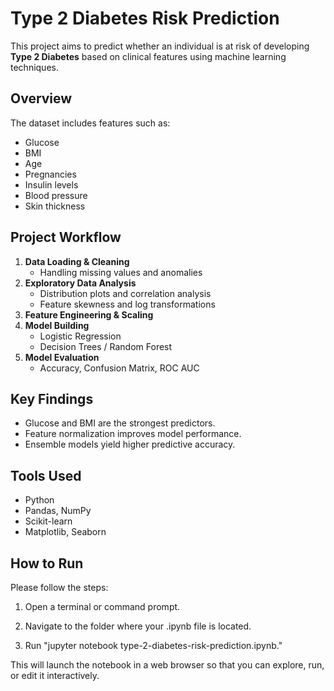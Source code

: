 # Type 2 Diabetes Risk Prediction 

This project aims to predict whether an individual is at risk of developing **Type 2 Diabetes** based on clinical features using machine learning techniques.

## Overview

The dataset includes features such as:
- Glucose
- BMI
- Age
- Pregnancies
- Insulin levels
- Blood pressure
- Skin thickness

## Project Workflow

1. **Data Loading & Cleaning**
   - Handling missing values and anomalies
2. **Exploratory Data Analysis**
   - Distribution plots and correlation analysis
   - Feature skewness and log transformations
3. **Feature Engineering & Scaling**
4. **Model Building**
   - Logistic Regression
   - Decision Trees / Random Forest
5. **Model Evaluation**
   - Accuracy, Confusion Matrix, ROC AUC

## Key Findings

- Glucose and BMI are the strongest predictors.
- Feature normalization improves model performance.
- Ensemble models yield higher predictive accuracy.

## Tools Used

- Python
- Pandas, NumPy
- Scikit-learn
- Matplotlib, Seaborn

## How to Run
Please follow the steps:

1. Open a terminal or command prompt.

2. Navigate to the folder where your .ipynb file is located.

3. Run "jupyter notebook type-2-diabetes-risk-prediction.ipynb."

This will launch the notebook in a web browser so that you can explore, run, or edit it interactively.
